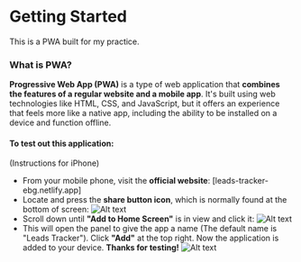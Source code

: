 # Getting Started

This is a PWA built for my practice.

### What is PWA?
**Progressive Web App (PWA)** is a type of web application that **combines the features of a regular website and a mobile app**. It's built using web technologies like HTML, CSS, and JavaScript, but it offers an experience that feels more like a native app, including the ability to be installed on a device and function offline. 

#### To test out this application:
(Instructions for iPhone)

- From your mobile phone, visit the **official website**: [leads-tracker-ebg.netlify.app]
- Locate and press the **share button icon**, which is normally found at the bottom of screen: ![Alt text](relative%20assets/step1.jpeg "Step 1")
- Scroll down until **"Add to Home Screen"** is in view and click it: ![Alt text](relative%20assets/step2.jpeg "Step 2")
- This will open the panel to give the app a name (The default name is "Leads Tracker"). Click **"Add"** at the top right. Now the application is added to your device. **Thanks for testing!** ![Alt text](relative%20assets/step3.jpeg "Step 3")

